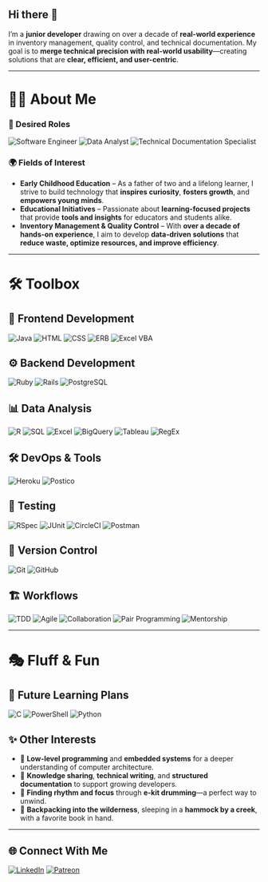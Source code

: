## Hi there 👋

I’m a **junior developer** drawing on over a decade of **real-world experience** in inventory management, quality control, and technical documentation. My goal is to **merge technical precision with real-world usability**—creating solutions that are **clear, efficient, and user-centric**.

---

# 👨‍💻 About Me  

### 🎯 Desired Roles  
![Software Engineer](https://img.shields.io/badge/Software%20Engineer-blue?style=for-the-badge)
![Data Analyst](https://img.shields.io/badge/Data%20Analyst-green?style=for-the-badge)
![Technical Documentation Specialist](https://img.shields.io/badge/Technical%20Documentation%20Specialist-purple?style=for-the-badge)

### 🌍 Fields of Interest  
- **Early Childhood Education** – As a father of two and a lifelong learner, I strive to build technology that **inspires curiosity**, **fosters growth**, and **empowers young minds**.  
- **Educational Initiatives** – Passionate about **learning-focused projects** that provide **tools and insights** for educators and students alike.  
- **Inventory Management & Quality Control** – With **over a decade of hands-on experience**, I aim to develop **data-driven solutions** that **reduce waste, optimize resources, and improve efficiency**.  

---

# 🛠️ Toolbox  

## 🚀 Frontend Development  
![Java](https://img.shields.io/badge/Java-ED8B00?style=for-the-badge&logo=java&logoColor=white)
![HTML](https://img.shields.io/badge/HTML-E34F26?style=for-the-badge&logo=html5&logoColor=white)
![CSS](https://img.shields.io/badge/CSS-1572B6?style=for-the-badge&logo=css3&logoColor=white)
![ERB](https://img.shields.io/badge/ERB-red?style=for-the-badge&logo=ruby)
![Excel VBA](https://img.shields.io/badge/Excel%20VBA-217346?style=for-the-badge&logo=microsoft-excel&logoColor=white)

## ⚙️ Backend Development  
![Ruby](https://img.shields.io/badge/Ruby-CC342D?style=for-the-badge&logo=ruby&logoColor=white)
![Rails](https://img.shields.io/badge/Rails-CC0000?style=for-the-badge&logo=rubyonrails&logoColor=white)
![PostgreSQL](https://img.shields.io/badge/PostgreSQL-336791?style=for-the-badge&logo=postgresql&logoColor=white)

## 📊 Data Analysis  
![R](https://img.shields.io/badge/R-276DC3?style=for-the-badge&logo=r&logoColor=white)
![SQL](https://img.shields.io/badge/SQL-4479A1?style=for-the-badge&logo=sqlite&logoColor=white)
![Excel](https://img.shields.io/badge/Excel-217346?style=for-the-badge&logo=microsoft-excel&logoColor=white)
![BigQuery](https://img.shields.io/badge/BigQuery-4285F4?style=for-the-badge&logo=googlecloud&logoColor=white)
![Tableau](https://img.shields.io/badge/Tableau-E97627?style=for-the-badge&logo=tableau&logoColor=white)
![RegEx](https://img.shields.io/badge/RegEx-323330?style=for-the-badge)

## 🛠 DevOps & Tools  
![Heroku](https://img.shields.io/badge/Heroku-430098?style=for-the-badge&logo=heroku&logoColor=white)
![Postico](https://img.shields.io/badge/Postico-blue?style=for-the-badge&logo=postgresql)

## 🧪 Testing  
![RSpec](https://img.shields.io/badge/RSpec-8A2BE2?style=for-the-badge&logo=ruby&logoColor=white)
![JUnit](https://img.shields.io/badge/JUnit-25A162?style=for-the-badge&logo=java)
![CircleCI](https://img.shields.io/badge/CircleCI-343434?style=for-the-badge&logo=circleci&logoColor=white)
![Postman](https://img.shields.io/badge/Postman-FF6C37?style=for-the-badge&logo=postman&logoColor=white)

## 🔗 Version Control  
![Git](https://img.shields.io/badge/Git-F05032?style=for-the-badge&logo=git&logoColor=white)
![GitHub](https://img.shields.io/badge/GitHub-181717?style=for-the-badge&logo=github&logoColor=white)

## 🏗️ Workflows  
![TDD](https://img.shields.io/badge/TDD-red?style=for-the-badge)
![Agile](https://img.shields.io/badge/Agile-blue?style=for-the-badge)
![Collaboration](https://img.shields.io/badge/Collaboration-green?style=for-the-badge)
![Pair Programming](https://img.shields.io/badge/Pair%20Programming-purple?style=for-the-badge)
![Mentorship](https://img.shields.io/badge/Mentorship-orange?style=for-the-badge)

---

# 🎭 Fluff & Fun  

## 🚀 Future Learning Plans  
![C](https://img.shields.io/badge/C-00599C?style=for-the-badge&logo=c&logoColor=white)
![PowerShell](https://img.shields.io/badge/PowerShell-5391FE?style=for-the-badge&logo=powershell&logoColor=white)
![Python](https://img.shields.io/badge/Python-3776AB?style=for-the-badge&logo=python&logoColor=white)

## ✨ Other Interests  
- 🔬 **Low-level programming** and **embedded systems** for a deeper understanding of computer architecture.  
- 🎤 **Knowledge sharing**, **technical writing**, and **structured documentation** to support growing developers.  
- 🥁 **Finding rhythm and focus** through **e-kit drumming**—a perfect way to unwind.  
- 🌿 **Backpacking into the wilderness**, sleeping in a **hammock by a creek**, with a favorite book in hand.  

---

## 🌐 Connect With Me  
[![LinkedIn](https://img.shields.io/badge/LinkedIn-0A66C2?style=for-the-badge&logo=linkedin&logoColor=white)](https://www.linkedin.com/in/stephen-aa-nash/)
[![Patreon](https://img.shields.io/badge/Patreon-F96854?style=for-the-badge&logo=patreon&logoColor=white)](https://www.patreon.com/s2an)
